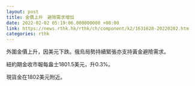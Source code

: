 ```yaml
---
layout: post
title: 金價上升　避險需求增加
date: 2022-02-02 05:19:06.000000000 +08:00
link: https://news.rthk.hk/rthk/ch/component/k2/1631620-20220202.htm
categories: rthk
---
```


外圍金價上升，因美元下跌。俄烏局勢持續緊張亦支持黃金避險需求。

紐約期金收市報每盎士1801.5美元，升0.3%。

現貨金在1802美元附近。
